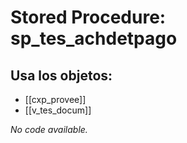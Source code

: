 # Stored Procedure: sp_tes_achdetpago

## Usa los objetos:
- [[cxp_provee]]
- [[v_tes_docum]]

*No code available.*
